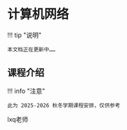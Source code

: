 # 计算机网络

!!! tip "说明"

    本文档正在更新中……

## 课程介绍

!!! info "注意"

    此为 2025-2026 秋冬学期课程安排，仅供参考

lxq老师